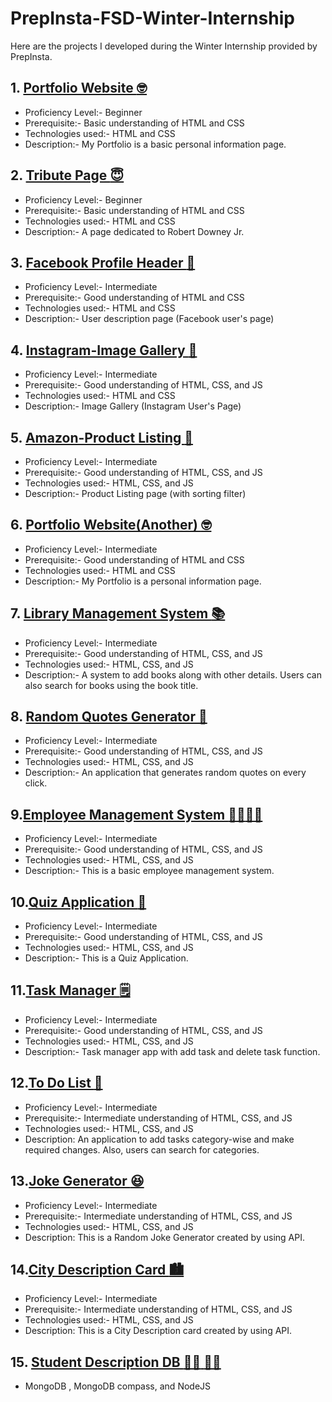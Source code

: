 # PrepInsta-FSD-Winter-Internship
Here are the projects I developed during the Winter Internship provided by PrepInsta.
## 1. [Portfolio Website :nerd_face:](https://stiwari28.github.io/Prep-Insta-FSD-Winter-Internship/Portfolio/index.html)
- Proficiency Level:- Beginner
- Prerequisite:- Basic understanding of HTML and CSS 
- Technologies used:- HTML and CSS
- Description:- My Portfolio is a basic personal information page.
## 2. [Tribute Page :innocent:](https://stiwari28.github.io/Prep-Insta-FSD-Winter-Internship/Tribute_page/)
- Proficiency Level:- Beginner
- Prerequisite:- Basic understanding of HTML and CSS 
- Technologies used:- HTML and CSS
- Description:- A page dedicated to Robert Downey Jr.
## 3. [Facebook Profile Header :girl:](https://stiwari28.github.io/Prep-Insta-FSD-Winter-Internship/Facebook_Profile_Header/)
- Proficiency Level:- Intermediate
- Prerequisite:- Good understanding of HTML and CSS 
- Technologies used:- HTML and CSS
- Description:- User description page (Facebook user's page)
## 4. [Instagram-Image Gallery :city_sunset:](https://stiwari28.github.io/Prep-Insta-FSD-Winter-Internship/Instagram-ImageGallery/)
- Proficiency Level:- Intermediate
- Prerequisite:- Good understanding of HTML, CSS, and JS 
- Technologies used:- HTML and CSS
- Description:- Image Gallery (Instagram User's Page)
## 5. [Amazon-Product Listing :shopping_cart:](https://stiwari28.github.io/Prep-Insta-FSD-Winter-Internship/Amazon-ProductListing/)
- Proficiency Level:- Intermediate
- Prerequisite:- Good understanding of HTML, CSS, and JS 
- Technologies used:- HTML, CSS, and JS
- Description:- Product Listing page (with sorting filter)
## 6. [Portfolio Website(Another) :nerd_face:](https://stiwari28.github.io/Prep-Insta-FSD-Winter-Internship/SecondPortfolio/index.html)
- Proficiency Level:- Intermediate 
- Prerequisite:- Good understanding of HTML and CSS 
- Technologies used:- HTML and CSS
- Description:- My Portfolio is a personal information page.
## 7. [Library Management System :books:](https://stiwari28.github.io/Prep-Insta-FSD-Winter-Internship/Library_Management_System/)
- Proficiency Level:- Intermediate 
- Prerequisite:- Good understanding of HTML, CSS, and JS
- Technologies used:- HTML, CSS, and JS
- Description:- A system to add books along with other details. Users can also search for books using the book title.
## 8. [Random Quotes Generator :open_book:](https://stiwari28.github.io/Prep-Insta-FSD-Winter-Internship/Random_Quotes_Generator/)
- Proficiency Level:- Intermediate 
- Prerequisite:- Good understanding of HTML, CSS, and JS
- Technologies used:- HTML, CSS, and JS
- Description:- An application that generates random quotes on every click.
## 9.[Employee Management System :man_office_worker::woman_office_worker:](https://stiwari28.github.io/Prep-Insta-FSD-Winter-Internship/Employee_Management_System/) 
- Proficiency Level:- Intermediate 
- Prerequisite:- Good understanding of HTML, CSS, and JS
- Technologies used:- HTML, CSS, and JS
- Description:- This is a basic employee management system.
## 10.[Quiz Application :open_book:](https://stiwari28.github.io/Prep-Insta-FSD-Winter-Internship/Quiz_Application/)
- Proficiency Level:- Intermediate 
- Prerequisite:- Good understanding of HTML, CSS, and JS
- Technologies used:- HTML, CSS, and JS
- Description:- This is a Quiz Application. 
## 11.[Task Manager :spiral_notepad:](https://stiwari28.github.io/Prep-Insta-FSD-Winter-Internship/Task_Manager/)
- Proficiency Level:- Intermediate 
- Prerequisite:- Good understanding of HTML, CSS, and JS
- Technologies used:- HTML, CSS, and JS
- Description:- Task manager app with add task and delete task function. 
## 12.[To Do List :bookmark_tabs:](https://stiwari28.github.io/Prep-Insta-FSD-Winter-Internship/To-Do-List/)
- Proficiency Level:- Intermediate 
- Prerequisite:- Intermediate understanding of HTML, CSS, and JS
- Technologies used:- HTML, CSS, and JS
- Description: An application to add tasks category-wise and make required changes. Also, users can search for categories. 
## 13.[Joke Generator :laughing:](https://stiwari28.github.io/Prep-Insta-FSD-Winter-Internship/JokeGenerator/)
- Proficiency Level:- Intermediate 
- Prerequisite:- Intermediate understanding of HTML, CSS, and JS
- Technologies used:- HTML, CSS, and JS
- Description: This is a Random Joke Generator created by using API. 
## 14.[City Description Card :cityscape:](https://stiwari28.github.io/Prep-Insta-FSD-Winter-Internship/CityDescriptionCard/)
- Proficiency Level:- Intermediate 
- Prerequisite:- Intermediate understanding of HTML, CSS, and JS
- Technologies used:- HTML, CSS, and JS
- Description: This is a City Description card created by using API.
## 15. [Student Description DB :man_student: :woman_student:](https://github.com/Stiwari28/Prep-Insta-FSD-Winter-Internship/blob/main/MongoDB%20Database/index.js)
- MongoDB , MongoDB compass, and NodeJS
